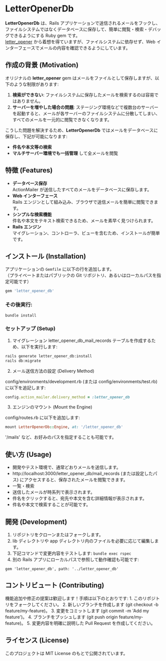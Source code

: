 # LetterOpenerDb

**LetterOpenerDb** は、Rails アプリケーションで送信されるメールをフックし、ファイルシステムではなくデータベースに保存して、簡単に閲覧・検索・デバッグできるようにする Ruby gem です。  
[letter_opener](https://github.com/ryanb/letter_opener) から着想を得ていますが、ファイルシステムに依存せず、Web インターフェースでメールの内容を確認できるようにしています。

## 作成の背景 (Motivation)

オリジナルの **letter_opener** gem はメールをファイルとして保存しますが、以下のような制限があります:

1. **検索ができない**: ファイルシステムに保存したメールを検索するのは容易ではありません。
2. **サーバーを増やした場合の問題**: ステージング環境などで複数台のサーバーを起動すると、メールが各サーバーのファイルシステムに分散してしまい、すべてのメールを一元的に閲覧できなくなります。

こうした問題を解決するため、**LetterOpenerDb** ではメールをデータベースに保存し、下記が可能になります:

- **件名や本文等の検索**
- **マルチサーバー環境でも一括管理** して全メールを閲覧

## 特徴 (Features)

- **データベース保存**  
  ActionMailer が送信したすべてのメールをデータベースに保存します。
- **Web インターフェース**  
  Rails エンジンとして組み込み、ブラウザで送信メールを簡単に閲覧できます。
- **シンプルな検索機能**  
  件名や本文をテキスト検索できるため、メールを素早く見つけられます。
- **Rails エンジン**  
  マイグレーション、コントローラ、ビューを含むため、インストールが簡単です。

## インストール (Installation)

アプリケーションの `Gemfile` に以下の行を追加します。  
（プライベートまたはパブリックの Git リポジトリ、あるいはローカルパスを指定可能です）

```ruby
gem 'letter_opener_db'
```

### その後実行:

`bundle install`

### セットアップ (Setup)

1. マイグレーション
   letter_opener_db_mail_records テーブルを作成するため、以下を実行します:

```sh
rails generate letter_opener_db:install
rails db:migrate
```

2. メール送信方法の設定 (Delivery Method)

config/environments/development.rb (または config/environments/test.rb) に以下を追記します:

```ruby
config.action_mailer.delivery_method = :letter_opener_db
```

3. エンジンのマウント (Mount the Engine)

config/routes.rb に以下を追加します:

```ruby
mount LetterOpenerDb::Engine, at: '/letter_opener_db'
```

'/mails' など、お好みのパスを指定することも可能です。

## 使い方 (Usage)

- 開発やテスト環境で、通常どおりメールを送信します。
- http://localhost:3000/letter_opener_db/mail_records (または設定したパス) にアクセスすると、保存されたメールを閲覧できます。
- 一覧・検索
- 送信したメールが時系列で表示されます。
- 件名をクリックすると、宛先や本文を含む詳細情報が表示されます。
- 件名や本文で検索することが可能です。

## 開発 (Development)

1. リポジトリをクローンまたはフォークします。
2. lib ディレクトリや app ディレクトリ内のファイルを必要に応じて編集します。
3. 下記コマンドで変更内容をテストします:
   `bundle exec rspec`
4. 別の Rails アプリにローカルパスで参照して動作確認も可能です:

`gem 'letter_opener_db', path: '../letter_opener_db'`

## コントリビュート (Contributing)

機能追加や修正の提案は歓迎します！手順は以下のとおりです: 1. このリポジトリをフォークしてください。 2. 新しいブランチを作成します (git checkout -b feature/my-feature)。 3. 変更をコミットします (git commit -m 'Add my feature')。 4. ブランチをプッシュします (git push origin feature/my-feature)。 5. 変更内容を明確に説明した Pull Request を作成してください。

## ライセンス (License)

このプロジェクトは MIT License のもとで公開されています。
